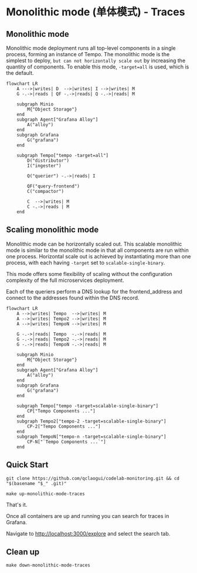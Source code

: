 # Monolithic mode (单体模式) - Traces

## Monolithic mode

Monolithic mode deployment runs all top-level components in a single process, forming an instance of Tempo. The monolithic mode is the simplest to deploy, `but can not horizontally scale out` by increasing the quantity of components. To enable this mode, `-target=all` is used, which is the default.

```mermaid
flowchart LR
    A --->|writes| D  -->|writes| I -->|writes| M
    G -.->|reads | QF -.->|reads| Q -.->|reads| M

    subgraph Minio
        M{"Object Storage"}
    end
    subgraph Agent["Grafana Alloy"]
        A("alloy")
    end
    subgraph Grafana
        G("grafana")
    end

    subgraph Tempo["tempo -target=all"]
        D("distributor")
        I("ingester")

        Q("querier") -.->|reads| I

        QF("query-frontend")
        C("compactor")

        C  -->|writes| M
        C -.->|reads | M
    end
```
## Scaling monolithic mode

Monolithic mode can be horizontally scaled out. This scalable monolithic mode is similar to the monolithic mode in that all components are run within one process. Horizontal scale out is achieved by instantiating more than one process, with each having `-target` set to `scalable-single-binary`.

This mode offers some flexibility of scaling without the configuration complexity of the full microservices deployment.

Each of the queriers perform a DNS lookup for the frontend_address and connect to the addresses found within the DNS record.

```mermaid
flowchart LR
    A -->|writes| Tempo  -->|writes| M
    A -->|writes| Tempo2 -->|writes| M
    A -->|writes| TempoN -->|writes| M

    G -.->|reads| Tempo  -.->|reads| M
    G -.->|reads| Tempo2 -.->|reads| M
    G -.->|reads| TempoN -.->|reads| M

    subgraph Minio
        M{"Object Storage"}
    end
    subgraph Agent["Grafana Alloy"]
        A("alloy")
    end
    subgraph Grafana
        G("grafana")
    end

    subgraph Tempo["tempo -target=scalable-single-binary"]
        CP["Tempo Components ..."]
    end
    subgraph Tempo2["tempo-2 -target=scalable-single-binary"]
        CP-2["Tempo Components ..."]
    end
    subgraph TempoN["tempo-n -target=scalable-single-binary"]
        CP-N["`Tempo Components ...`"]
    end
```

## Quick Start

```shell
git clone https://github.com/qclaogui/codelab-monitoring.git && cd "$(basename "$_" .git)"

make up-monolithic-mode-traces
```

That's it.

Once all containers are up and running you can search for traces in Grafana.

Navigate to [http://localhost:3000/explore](http://localhost:3000/explore) and select the search tab.

## Clean up

```shell
make down-monolithic-mode-traces
```
